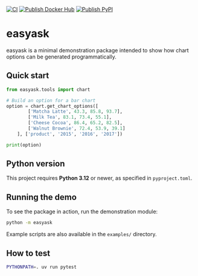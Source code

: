[![CI](https://github.com/Y-Square-T3/easyask/actions/workflows/ci.yml/badge.svg)](https://github.com/Y-Square-T3/easyask/actions/workflows/ci.yml)
[![Publish Docker Hub](https://github.com/Y-Square-T3/easyask/actions/workflows/publish-image.yml/badge.svg)](https://hub.docker.com/repository/docker/sheltonsuen/easyask/general)
[![Publish PyPI](https://github.com/Y-Square-T3/easyask/actions/workflows/publish-pypi.yml/badge.svg)](https://pypi.org/project/easyask/)

# easyask

easyask is a minimal demonstration package intended to show how chart options can be generated programmatically.

## Quick start

```python
from easyask.tools import chart

# Build an option for a bar chart
option = chart.get_chart_options([
        ['Matcha Latte', 43.3, 85.8, 93.7],
        ['Milk Tea', 83.1, 73.4, 55.1],
        ['Cheese Cocoa', 86.4, 65.2, 82.5],
        ['Walnut Brownie', 72.4, 53.9, 39.1]
    ], ['product', '2015', '2016', '2017'])

print(option)
```

## Python version

This project requires **Python 3.12** or newer, as specified in `pyproject.toml`.

## Running the demo

To see the package in action, run the demonstration module:

```bash
python -m easyask
```

Example scripts are also available in the `examples/` directory.

## How to test

```bash
PYTHONPATH=. uv run pytest
```
